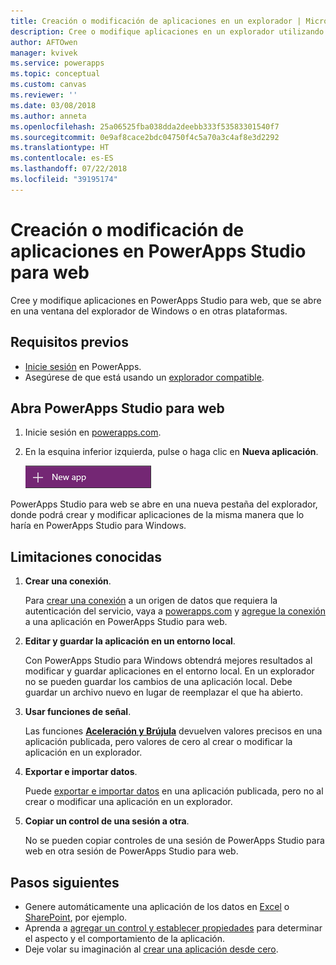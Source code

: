 ```yaml
---
title: Creación o modificación de aplicaciones en un explorador | Microsoft Docs
description: Cree o modifique aplicaciones en un explorador utilizando PowerApps Studio para web.
author: AFTOwen
manager: kvivek
ms.service: powerapps
ms.topic: conceptual
ms.custom: canvas
ms.reviewer: ''
ms.date: 03/08/2018
ms.author: anneta
ms.openlocfilehash: 25a06525fba038dda2deebb333f53583301540f7
ms.sourcegitcommit: 0e9af8cace2bdc04750f4c5a70a3c4af8e3d2292
ms.translationtype: HT
ms.contentlocale: es-ES
ms.lasthandoff: 07/22/2018
ms.locfileid: "39195174"
---
```

# <a name="create-or-edit-apps-in-powerapps-studio-for-web"></a>Creación o modificación de aplicaciones en PowerApps Studio para web
Cree y modifique aplicaciones en PowerApps Studio para web, que se abre en una ventana del explorador de Windows o en otras plataformas.

## <a name="prerequisites"></a>Requisitos previos
* [Inicie sesión](../signup-for-powerapps.md) en PowerApps.
* Asegúrese de que está usando un [explorador compatible](limits-and-config.md#supported-browsers-for-powerapps-studio).

## <a name="open-powerapps-studio-for-web"></a>Abra PowerApps Studio para web
1. Inicie sesión en [powerapps.com](http://go.microsoft.com/fwlink/p/?LinkId=708209).
2. En la esquina inferior izquierda, pulse o haga clic en **Nueva aplicación**.

    ![Nueva aplicación en la barra de navegación izquierda](./media/create-app-browser/left-nav.png)

PowerApps Studio para web se abre en una nueva pestaña del explorador, donde podrá crear y modificar aplicaciones de la misma manera que lo haría en PowerApps Studio para Windows.

## <a name="known-limitations"></a>Limitaciones conocidas
1. **Crear una conexión**.

    Para [crear una conexión](add-manage-connections.md) a un origen de datos que requiera la autenticación del servicio, vaya a [powerapps.com](https://web.powerapps.com?utm_source=padocs&utm_medium=linkinadoc&utm_campaign=referralsfromdoc) y [agregue la conexión](add-data-connection.md) a una aplicación en PowerApps Studio para web.
2. **Editar y guardar la aplicación en un entorno local**.

    Con PowerApps Studio para Windows obtendrá mejores resultados al modificar y guardar aplicaciones en el entorno local. En un explorador no se pueden guardar los cambios de una aplicación local. Debe guardar un archivo nuevo en lugar de reemplazar el que ha abierto.
3. **Usar funciones de señal**.

    Las funciones **[Aceleración y Brújula](functions/signals.md)** devuelven valores precisos en una aplicación publicada, pero valores de cero al crear o modificar la aplicación en un explorador.
4. **Exportar e importar datos**.

    Puede [exportar e importar datos](controls/control-export-import.md) en una aplicación publicada, pero no al crear o modificar una aplicación en un explorador.
5. **Copiar un control de una sesión a otra**.

    No se pueden copiar controles de una sesión de PowerApps Studio para web en otra sesión de PowerApps Studio para web.

## <a name="next-steps"></a>Pasos siguientes
* Genere automáticamente una aplicación de los datos en [Excel](get-started-create-from-data.md) o [SharePoint](app-from-sharepoint.md), por ejemplo.
* Aprenda a [agregar un control y establecer propiedades](add-configure-controls.md) para determinar el aspecto y el comportamiento de la aplicación.
* Deje volar su imaginación al [crear una aplicación desde cero](get-started-create-from-blank.md).
